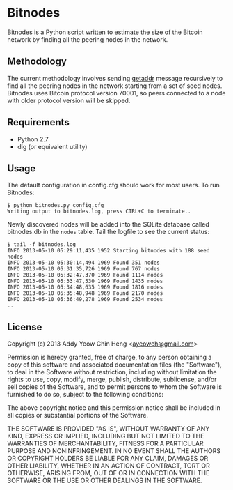 # Bitnodes
Bitnodes is a Python script written to estimate the size of the Bitcoin network by finding all the peering nodes in the network.

## Methodology
The current methodology involves sending [getaddr](https://en.bitcoin.it/wiki/Protocol_specification#getaddr) message recursively to find all the peering nodes in the network starting from a set of seed nodes. Bitnodes uses Bitcoin protocol version 70001, so peers connected to a node with older protocol version will be skipped.

## Requirements
* Python 2.7
* dig (or equivalent utility)

## Usage
The default configuration in config.cfg should work for most users. To run Bitnodes:

    $ python bitnodes.py config.cfg
    Writing output to bitnodes.log, press CTRL+C to terminate..

Newly discovered nodes will be added into the SQLite database called bitnodes.db in the `nodes` table. Tail the logfile to see the current status:

    $ tail -f bitnodes.log
    INFO 2013-05-10 05:29:11,435 1952 Starting bitnodes with 188 seed nodes
    INFO 2013-05-10 05:30:14,494 1969 Found 351 nodes
    INFO 2013-05-10 05:31:35,726 1969 Found 767 nodes
    INFO 2013-05-10 05:32:47,370 1969 Found 1114 nodes
    INFO 2013-05-10 05:33:47,530 1969 Found 1435 nodes
    INFO 2013-05-10 05:34:48,635 1969 Found 1816 nodes
    INFO 2013-05-10 05:35:48,948 1969 Found 2170 nodes
    INFO 2013-05-10 05:36:49,278 1969 Found 2534 nodes
    ..

## License
Copyright (c) 2013 Addy Yeow Chin Heng &lt;ayeowch@gmail.com&gt;

Permission is hereby granted, free of charge, to any person obtaining a copy of this software and associated documentation files (the "Software"), to deal in the Software without restriction, including without limitation the rights to use, copy, modify, merge, publish, distribute, sublicense, and/or sell copies of the Software, and to permit persons to whom the Software is furnished to do so, subject to the following conditions:

The above copyright notice and this permission notice shall be included in all copies or substantial portions of the Software.

THE SOFTWARE IS PROVIDED "AS IS", WITHOUT WARRANTY OF ANY KIND, EXPRESS OR IMPLIED, INCLUDING BUT NOT LIMITED TO THE WARRANTIES OF MERCHANTABILITY, FITNESS FOR A PARTICULAR PURPOSE AND NONINFRINGEMENT. IN NO EVENT SHALL THE AUTHORS OR COPYRIGHT HOLDERS BE LIABLE FOR ANY CLAIM, DAMAGES OR OTHER LIABILITY, WHETHER IN AN ACTION OF CONTRACT, TORT OR OTHERWISE, ARISING FROM, OUT OF OR IN CONNECTION WITH THE SOFTWARE OR THE USE OR OTHER DEALINGS IN THE SOFTWARE.
